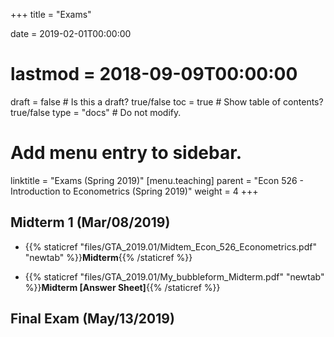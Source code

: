 +++
title = "Exams"

date = 2019-02-01T00:00:00
# lastmod = 2018-09-09T00:00:00

draft = false  # Is this a draft? true/false
toc = true  # Show table of contents? true/false
type = "docs"  # Do not modify.

# Add menu entry to sidebar.
linktitle = "Exams (Spring 2019)"
[menu.teaching]
  parent = "Econ 526 - Introduction to Econometrics (Spring 2019)"
  weight = 4
+++

## Midterm 1 (Mar/08/2019)

* {{% staticref "files/GTA_2019.01/Midtem_Econ_526_Econometrics.pdf" "newtab" %}}**Midterm**{{% /staticref %}}

* {{% staticref "files/GTA_2019.01/My_bubbleform_Midterm.pdf" "newtab" %}}**Midterm [Answer Sheet]**{{% /staticref %}}

## Final Exam (May/13/2019)